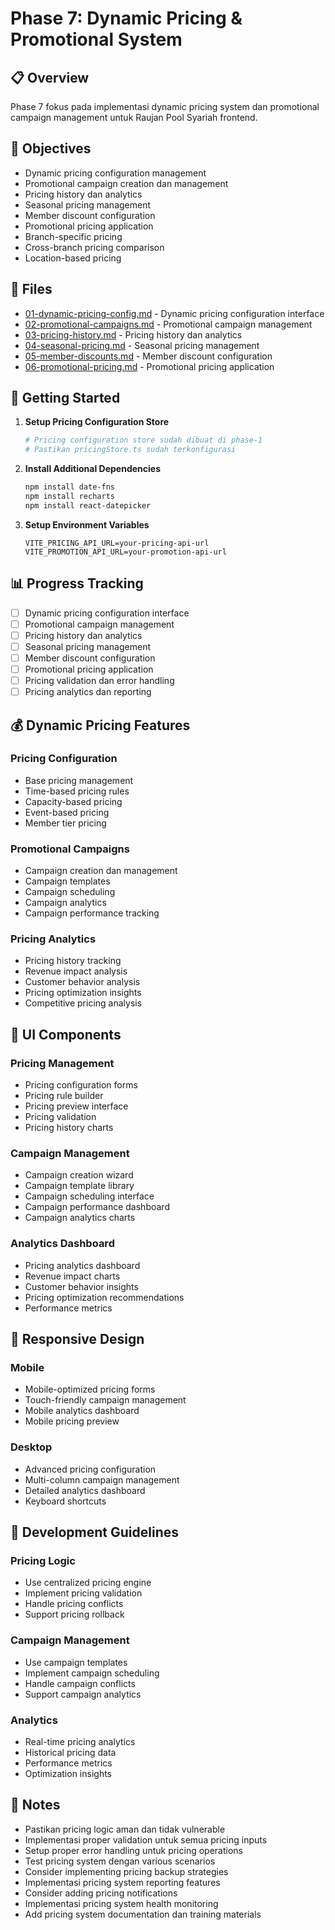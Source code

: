 # Phase 7: Dynamic Pricing & Promotional System

## 📋 Overview

Phase 7 fokus pada implementasi dynamic pricing system dan promotional campaign management untuk Raujan Pool Syariah frontend.

## 🎯 Objectives

- Dynamic pricing configuration management
- Promotional campaign creation dan management
- Pricing history dan analytics
- Seasonal pricing management
- Member discount configuration
- Promotional pricing application
- Branch-specific pricing
- Cross-branch pricing comparison
- Location-based pricing

## 📁 Files

- [01-dynamic-pricing-config.md](01-dynamic-pricing-config.md) - Dynamic pricing configuration interface
- [02-promotional-campaigns.md](02-promotional-campaigns.md) - Promotional campaign management
- [03-pricing-history.md](03-pricing-history.md) - Pricing history dan analytics
- [04-seasonal-pricing.md](04-seasonal-pricing.md) - Seasonal pricing management
- [05-member-discounts.md](05-member-discounts.md) - Member discount configuration
- [06-promotional-pricing.md](06-promotional-pricing.md) - Promotional pricing application

## 🚀 Getting Started

1. **Setup Pricing Configuration Store**

   ```bash
   # Pricing configuration store sudah dibuat di phase-1
   # Pastikan pricingStore.ts sudah terkonfigurasi
   ```

2. **Install Additional Dependencies**

   ```bash
   npm install date-fns
   npm install recharts
   npm install react-datepicker
   ```

3. **Setup Environment Variables**
   ```env
   VITE_PRICING_API_URL=your-pricing-api-url
   VITE_PROMOTION_API_URL=your-promotion-api-url
   ```

## 📊 Progress Tracking

- [ ] Dynamic pricing configuration interface
- [ ] Promotional campaign management
- [ ] Pricing history dan analytics
- [ ] Seasonal pricing management
- [ ] Member discount configuration
- [ ] Promotional pricing application
- [ ] Pricing validation dan error handling
- [ ] Pricing analytics dan reporting

## 💰 Dynamic Pricing Features

### Pricing Configuration

- Base pricing management
- Time-based pricing rules
- Capacity-based pricing
- Event-based pricing
- Member tier pricing

### Promotional Campaigns

- Campaign creation dan management
- Campaign templates
- Campaign scheduling
- Campaign analytics
- Campaign performance tracking

### Pricing Analytics

- Pricing history tracking
- Revenue impact analysis
- Customer behavior analysis
- Pricing optimization insights
- Competitive pricing analysis

## 🎨 UI Components

### Pricing Management

- Pricing configuration forms
- Pricing rule builder
- Pricing preview interface
- Pricing validation
- Pricing history charts

### Campaign Management

- Campaign creation wizard
- Campaign template library
- Campaign scheduling interface
- Campaign performance dashboard
- Campaign analytics charts

### Analytics Dashboard

- Pricing analytics dashboard
- Revenue impact charts
- Customer behavior insights
- Pricing optimization recommendations
- Performance metrics

## 📱 Responsive Design

### Mobile

- Mobile-optimized pricing forms
- Touch-friendly campaign management
- Mobile analytics dashboard
- Mobile pricing preview

### Desktop

- Advanced pricing configuration
- Multi-column campaign management
- Detailed analytics dashboard
- Keyboard shortcuts

## 🔧 Development Guidelines

### Pricing Logic

- Use centralized pricing engine
- Implement pricing validation
- Handle pricing conflicts
- Support pricing rollback

### Campaign Management

- Use campaign templates
- Implement campaign scheduling
- Handle campaign conflicts
- Support campaign analytics

### Analytics

- Real-time pricing analytics
- Historical pricing data
- Performance metrics
- Optimization insights

## 📝 Notes

- Pastikan pricing logic aman dan tidak vulnerable
- Implementasi proper validation untuk semua pricing inputs
- Setup proper error handling untuk pricing operations
- Test pricing system dengan various scenarios
- Consider implementing pricing backup strategies
- Implementasi pricing system reporting features
- Consider adding pricing notifications
- Implementasi pricing system health monitoring
- Add pricing system documentation dan training materials
